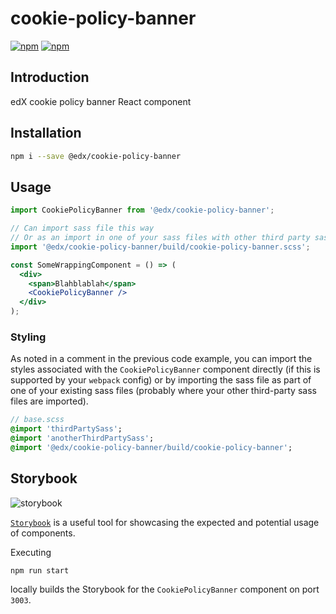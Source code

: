 # cookie-policy-banner

[![npm](https://img.shields.io/npm/v/@edx/cookie-policy-banner.svg)](https://www.npmjs.com/package/@edx/cookie-policy-banner)
[![npm](https://img.shields.io/npm/dt/@edx/cookie-policy-banner.svg)](https://www.npmjs.com/package/@edx/cookie-policy-banner)

## Introduction

edX cookie policy banner React component

## Installation

```bash
npm i --save @edx/cookie-policy-banner
```

## Usage

```jsx
import CookiePolicyBanner from '@edx/cookie-policy-banner';

// Can import sass file this way
// Or as an import in one of your sass files with other third party sass files
import '@edx/cookie-policy-banner/build/cookie-policy-banner.scss';

const SomeWrappingComponent = () => (
  <div>
    <span>Blahblablah</span>
    <CookiePolicyBanner />
  </div>
);
```

### Styling

As noted in a comment in the previous code example, you can import the styles associated with the `CookiePolicyBanner` component directly (if this is supported by your `webpack` config) or by importing the sass file as part of one of your existing sass files (probably where your other third-party sass files are imported).

```sass
// base.scss
@import 'thirdPartySass';
@import 'anotherThirdPartySass';
@import '@edx/cookie-policy-banner/build/cookie-policy-banner';
```

## Storybook

![storybook](https://imgur.com/mZct2v5.png)

[`Storybook`](https://github.com/storybooks/storybook) is a useful tool for showcasing the expected and potential usage of components.

Executing

```bash
npm run start
```

locally builds the Storybook for the `CookiePolicyBanner` component on port `3003`.
